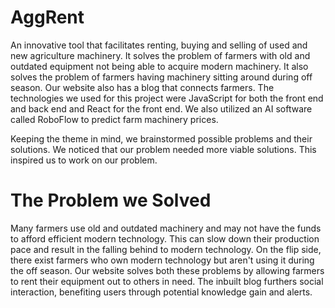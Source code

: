 # AggRent

An innovative tool that facilitates renting, buying and selling of used and new agriculture machinery. It solves the problem of farmers with old and outdated equipment not being able to acquire modern machinery. It also solves the problem of farmers having machinery sitting around during off season. Our website also has a blog that connects farmers. The technologies we used for this project were JavaScript for both the front end and back end and React for the front end. We also utilized an AI software called RoboFlow to predict farm machinery prices. 

Keeping the theme in mind, we brainstormed possible problems and their solutions. We noticed that our problem needed more viable solutions. This inspired us to work on our problem.
# The Problem we Solved
Many farmers use old and outdated machinery and may not have the funds to afford efficient modern technology. This can slow down their production pace and result in the falling behind to modern technology. On the flip side, there exist farmers who own modern technology but aren't using it during the off season.
Our website solves both these problems by allowing farmers to rent their equipment out to others in need. The inbuilt blog furthers social interaction, benefiting users through potential knowledge gain and alerts.
